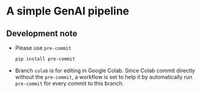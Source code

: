# A simple GenAI pipeline

## Development note 

- Please use `pre-commit`
  ```bash
  pip install pre-commit
  ```

- Branch `colab` is for editing in Google Colab. Since Colab commit directly without the `pre-commit`, a workflow is set to help it by automatically run `pre-commit` for every commit to this branch.

